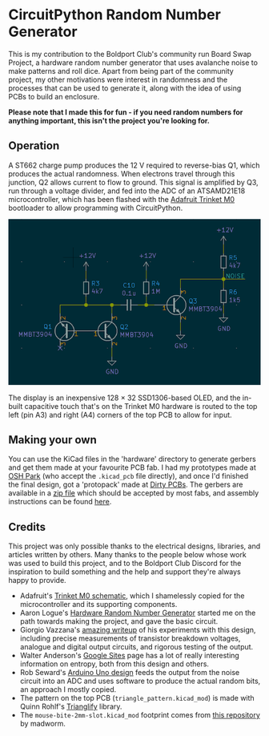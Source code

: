# CircuitPython Random Number Generator

This is my contribution to the Boldport Club's community run Board Swap Project, a hardware random number generator that uses avalanche noise to make patterns and roll dice. Apart from being part of the community project, my other motivations were interest in randomness and the processes that can be used to generate it, along with the idea of using PCBs to build an enclosure.

**Please note that I made this for fun - if you need random numbers for anything important, this isn't the project you're looking for.**

## Operation

A ST662 charge pump produces the 12 V required to reverse-bias Q1, which produces the actual randomness. When electrons travel through this junction, Q2 allows current to flow to ground. This signal is amplified by Q3, run through a voltage divider, and fed into the ADC of an ATSAMD21E18 microcontroller, which has been flashed with the [Adafruit Trinket M0][trinket] bootloader to allow programming with CircuitPython.

![Electronic schematic showing three transistors connected in a way that produces random noise](images/q1-3.png)

[trinket]: https://www.adafruit.com/product/3500

The display is an inexpensive 128 × 32 SSD1306-based OLED, and the in-built capacitive touch that's on the Trinket M0 hardware is routed to the top left (pin A3) and right (A4) corners of the top PCB to allow for input.

## Making your own

You can use the KiCad files in the 'hardware' directory to generate gerbers and get them made at your favourite PCB fab. I had my prototypes made at [OSH Park][oshpark] (who accept the `.kicad_pcb` file directly), and once I'd finished the final design, got a 'protopack' made at [Dirty PCBs][dirtypcbs]. The gerbers are available in a [zip file][zip] which should be accepted by most fabs, and assembly instructions can be found [here][assembly].

[oshpark]: https://www.oshpark.com/
[dirtypcbs]: https://dirtypcbs.com/store/pcbs/
[assembly]: assembly.md
[zip]: hardware/gerbers/rng-pcb-dirtypcbs.zip

## Credits

This project was only possible thanks to the electrical designs, libraries, and articles written by others. Many thanks to the people below whose work was used to build this project, and to the Boldport Club Discord for the inspiration to build something and the help and support they're always happy to provide.

- Adafruit's [Trinket M0 schematic][m0schem], which I shamelessly copied for the microcontroller and its supporting components.
- Aaron Logue's [Hardware Random Number Generator][aaronl] started me on the path towards making the project, and gave the basic circuit.
- Giorgio Vazzana's [amazing writeup][giorgiov] of his experiments with this design, including precise measurements of transistor breakdown voltages, analogue and digital output circuits, and rigorous testing of the output.
- Walter Anderson's [Google Sites][waltera] page has a lot of really interesting information on entropy, both from this design and others.
- Rob Seward's [Arduino Uno design][robs] feeds the output from the noise circuit into an ADC and uses software to produce the actual random bits, an approach I mostly copied.
- The pattern on the top PCB (`triangle_pattern.kicad_mod`) is made with Quinn Rohlf's [Trianglify][trianglify] library.
- The `mouse-bite-2mm-slot.kicad_mod` footprint comes from [this repository][madworm] by madworm.

[m0schem]: https://learn.adafruit.com/assets/45723
[aaronl]: http://www.cryogenius.com/hardware/rng/
[giorgiov]: http://holdenc.altervista.org/avalanche/index.html
[waltera]: https://sites.google.com/site/astudyofentropy/project-definition/avalanche-noise
[robs]: http://robseward.com/misc/RNG2/
[trianglify]: https://github.com/qrohlf/trianglify
[madworm]: https://github.com/madworm/Panelization.pretty

